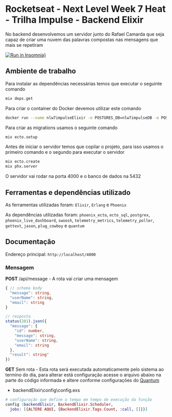 # Rocketseat - Next Level Week 7 Heat - Trilha Impulse - Backend Elixir
No backend desenvolvemos um servidor junto do Rafael Camarda que seja capaz de criar uma nuvem das palavras compostas nas mensagens que mais se repetiram

[![Run in Insomnia}](https://insomnia.rest/images/run.svg)]()

## Ambiente de trabalho
Para instalar as dependências necessárias temos que executar o seguinte comando
```bash
mix deps.get
```

Para criar o container do Docker devemos utilizar este comando
```bash
docker run --name nlw7impulseElixir -e POSTGRES_DB=nlw7impulseDB -e POSTGRES_USER=nlw7impulseElixir -e POSTGRES_PASSWORD=docker -p 5432:5432 -d postgres
```

Para criar as migrations usamos o seguinte comando
```bash
mix ecto.setup
```

Antes de iniciar o servidor temos que copilar o projeto, para isso usamos o primeiro comando e o segundo para executar o servidor
```bash
mix ecto.create
mix phx.server
```

O servidor vai rodar na porta 4000 e o banco de dados na 5432

## Ferramentas e dependências utilizado
As ferramentas utilizadas foram: `Elixir`, `Erlang` e `Phoenix`

As dependências utilizadas foram: `phoenix_ecto`, `ecto_sql`, `postgrex`, `phoenix_live_dashboard`, `swoosh`, `telemetry_metrics`, `telemetry_poller`, `gettext`, `jason`, `plug_cowboy` e `quantum`

## Documentação
Endereço principal: `http://localhost/4000`

### Mensagem
**POST** /api/message - A rota vai criar uma mensagem
```ts
{ // schema body
  "message": string,
  "userName": string,
  "email": string
}

// resposta
status(201).json({
  "message": {
    "id": number,
    "message": string,
    "userName": string,
    "email": string
  },
  "result": string"
})
```

**GET** Sem rota - Esta rota será executada automaticamente pelo sistema ao termino do dia, para alterar está configuração acesse o arquivo abaixo na parte do código informada e altere conforme configurações do [Quantum](https://hexdocs.pm/quantum/crontab-format.html#special-expressions)
  * backendElixir\config\config.exs
```elixir
# configuração que define o tempo em tempo de execução da função
config :backendElixir, BackendElixir.Scheduler,
  jobs: [{ALTERE AQUI, {BackendElixir.Tags.Count, :call, []}}]
```
